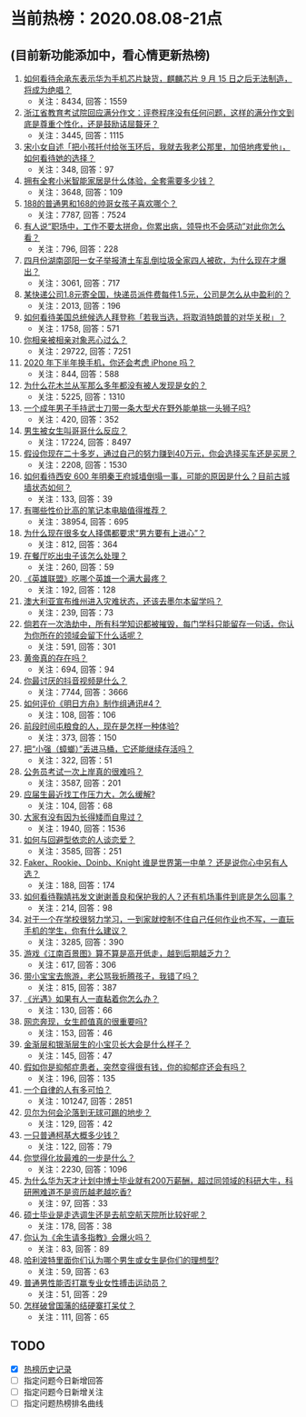 # 当前热榜：2020.08.08-21点
## (目前新功能添加中，看心情更新热榜)
1. [如何看待余承东表示华为手机芯片缺货，麒麟芯片 9 月 15 日之后无法制造，将成为绝唱？](https://www.zhihu.com/question/412679912)
    * 关注：8434, 回答：1559
2. [浙江省教育考试院回应满分作文：评卷程序没有任何问题，这样的满分作文到底是尊重个性化，还是鼓励诘屈聱牙？](https://www.zhihu.com/question/412181847)
    * 关注：3445, 回答：1115
3. [宋小女自述「把小孩托付给张玉环后，我就去我老公那里，加倍地疼爱他」，如何看待她的选择？](https://www.zhihu.com/question/412421683)
    * 关注：348, 回答：97
4. [拥有全套小米智能家居是什么体验，全套需要多少钱？](https://www.zhihu.com/question/356183914)
    * 关注：3648, 回答：109
5. [188的普通男和168的帅哥女孩子喜欢哪个？](https://www.zhihu.com/question/409698830)
    * 关注：7787, 回答：7524
6. [有人说“职场中，工作不要太拼命，你累出病，领导也不会感动”对此你怎么看？](https://www.zhihu.com/question/390892675)
    * 关注：796, 回答：228
7. [四月份湖南邵阳一女子举报渣土车乱倒垃圾全家四人被砍，为什么现在才爆出？](https://www.zhihu.com/question/412601687)
    * 关注：3061, 回答：717
8. [某快递公司1.8元寄全国，快递员派件费每件1.5元，公司是怎么从中盈利的？](https://www.zhihu.com/question/394523202)
    * 关注：2013, 回答：196
9. [如何看待美国总统候选人拜登称「若我当选，将取消特朗普的对华关税」？](https://www.zhihu.com/question/412618961)
    * 关注：1758, 回答：571
10. [你相亲被相亲对象恶心过么？](https://www.zhihu.com/question/344398203)
    * 关注：29722, 回答：7251
11. [2020 年下半年换手机，你还会考虑 iPhone 吗？](https://www.zhihu.com/question/411972502)
    * 关注：844, 回答：588
12. [为什么花木兰从军那么多年都没有被人发现是女的？](https://www.zhihu.com/question/22055329)
    * 关注：5225, 回答：1310
13. [一个成年男子手持武士刀带一条大型犬在野外能单挑一头狮子吗?](https://www.zhihu.com/question/410266166)
    * 关注：420, 回答：352
14. [男生被女生叫哥哥什么反应？](https://www.zhihu.com/question/364440555)
    * 关注：17224, 回答：8497
15. [假设你现在二十多岁，通过自己的努力赚到40万元，你会选择买车还是买房？](https://www.zhihu.com/question/410706391)
    * 关注：2208, 回答：1530
16. [如何看待西安 600 年明秦王府城墙倒塌一事，可能的原因是什么？目前古城墙状态如何？](https://www.zhihu.com/question/412825911)
    * 关注：133, 回答：39
17. [有哪些性价比高的笔记本电脑值得推荐？](https://www.zhihu.com/question/322974536)
    * 关注：38954, 回答：695
18. [为什么现在很多女人择偶都要求“男方要有上进心”？](https://www.zhihu.com/question/22594681)
    * 关注：812, 回答：364
19. [在餐厅吃出虫子该怎么处理？](https://www.zhihu.com/question/276341408)
    * 关注：260, 回答：59
20. [《英雄联盟》吃哪个英雄一个满大最疼？](https://www.zhihu.com/question/412139598)
    * 关注：192, 回答：128
21. [澳大利亚宣布维州进入灾难状态，还该去墨尔本留学吗？](https://www.zhihu.com/question/411654888)
    * 关注：239, 回答：73
22. [倘若在一次浩劫中，所有科学知识都被摧毁，每门学科只能留存一句话，你认为你所在的领域会留下什么话呢？](https://www.zhihu.com/question/411131127)
    * 关注：591, 回答：301
23. [黄帝真的存在吗？](https://www.zhihu.com/question/23485148)
    * 关注：694, 回答：94
24. [你最讨厌的抖音视频是什么？](https://www.zhihu.com/question/304544700)
    * 关注：7744, 回答：3666
25. [如何评价《明日方舟》制作组通讯#4？](https://www.zhihu.com/question/412855423)
    * 关注：108, 回答：106
26. [前段时间屯粮食的人，现在是怎样一种体验?](https://www.zhihu.com/question/390250877)
    * 关注：373, 回答：150
27. [把“小强（蟑螂）”丢进马桶，它还能继续存活吗？](https://www.zhihu.com/question/402085587)
    * 关注：322, 回答：51
28. [公务员考试一次上岸真的很难吗？](https://www.zhihu.com/question/313639666)
    * 关注：3587, 回答：201
29. [应届生最近找工作压力大，怎么缓解?](https://www.zhihu.com/question/404618315)
    * 关注：104, 回答：68
30. [大家有没有因为长得矮而自卑过？](https://www.zhihu.com/question/404131523)
    * 关注：1940, 回答：1536
31. [如何与回避型依恋的人谈恋爱？](https://www.zhihu.com/question/365598090)
    * 关注：3585, 回答：251
32. [Faker、Rookie、Doinb、Knight 谁是世界第一中单？ 还是说你心中另有人选？](https://www.zhihu.com/question/405859030)
    * 关注：188, 回答：174
33. [如何看待鞠婧祎发文谢谢善良和保护我的人？还有机场事件到底是怎么回事？](https://www.zhihu.com/question/412721814)
    * 关注：214, 回答：98
34. [对于一个在学校很努力学习，一到家就控制不住自己任何作业也不写，一直玩手机的学生，你有什么建议？](https://www.zhihu.com/question/385723545)
    * 关注：3285, 回答：390
35. [游戏《江南百景图》算不算是高开低走，越到后期越乏力？](https://www.zhihu.com/question/408938025)
    * 关注：617, 回答：306
36. [带小宝宝去旅游，老公骂我折腾孩子，我错了吗？](https://www.zhihu.com/question/411879195)
    * 关注：815, 回答：387
37. [《光遇》如果有人一直黏着你怎么办？](https://www.zhihu.com/question/410421914)
    * 关注：130, 回答：66
38. [网恋奔现，女生颜值真的很重要吗?](https://www.zhihu.com/question/384853023)
    * 关注：153, 回答：46
39. [金渐层和银渐层生的小宝贝长大会是什么样子？](https://www.zhihu.com/question/323047685)
    * 关注：145, 回答：47
40. [假如你是抑郁症患者，突然变得很有钱，你的抑郁症还会有吗？](https://www.zhihu.com/question/412150778)
    * 关注：196, 回答：135
41. [一个自律的人有多可怕？](https://www.zhihu.com/question/304924099)
    * 关注：101247, 回答：2851
42. [贝尔为何会沦落到无球可踢的地步？](https://www.zhihu.com/question/407549687)
    * 关注：129, 回答：42
43. [一只普通柯基大概多少钱？](https://www.zhihu.com/question/343731111)
    * 关注：122, 回答：79
44. [你觉得化妆最难的一步是什么？](https://www.zhihu.com/question/399046158)
    * 关注：2230, 回答：1096
45. [为什么华为天才计划中博士毕业就有200万薪酬，超过同领域的科研大牛，科研圈难道不是资历越老越吃香?](https://www.zhihu.com/question/412149915)
    * 关注：97, 回答：33
46. [硕士毕业是走选调生还是去航空航天院所比较好呢？](https://www.zhihu.com/question/362784006)
    * 关注：178, 回答：38
47. [你认为《余生请多指教》会爆火吗？](https://www.zhihu.com/question/412141909)
    * 关注：83, 回答：89
48. [哈利波特里面你们认为哪个男生或女生是你们的理想型?](https://www.zhihu.com/question/411411441)
    * 关注：59, 回答：63
49. [普通男性能否打赢专业女性搏击运动员？](https://www.zhihu.com/question/322999616)
    * 关注：51, 回答：29
50. [怎样破曾国藩的结硬寨打呆仗？](https://www.zhihu.com/question/407547469)
    * 关注：111, 回答：65
## TODO
* [x] [热榜历史记录](hot_history/AllHot.md)
* [ ] 指定问题今日新增回答
* [ ] 指定问题今日新增关注
* [ ] 指定问题热榜排名曲线
